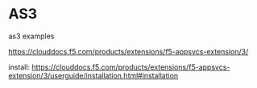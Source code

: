 # AS3
as3 examples

https://clouddocs.f5.com/products/extensions/f5-appsvcs-extension/3/

install: https://clouddocs.f5.com/products/extensions/f5-appsvcs-extension/3/userguide/installation.html#installation

